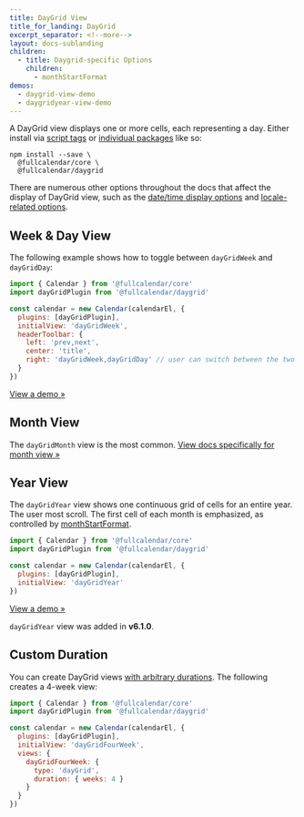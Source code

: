 ```yaml
---
title: DayGrid View
title_for_landing: DayGrid
excerpt_separator: <!--more-->
layout: docs-sublanding
children:
  - title: Daygrid-specific Options
    children:
      - monthStartFormat
demos:
  - daygrid-view-demo
  - daygridyear-view-demo
---
```


A DayGrid view displays one or more cells, each representing a day.<!--more--> Either install via [script tags](initialize-globals) or [individual packages](initialize-es6) like so:

```
npm install --save \
  @fullcalendar/core \
  @fullcalendar/daygrid
```

There are numerous other options throughout the docs that affect the display of DayGrid view, such as the [date/time display options](date-display) and [locale-related options](localization).


## Week & Day View

The following example shows how to toggle between `dayGridWeek` and `dayGridDay`:

```js
import { Calendar } from '@fullcalendar/core'
import dayGridPlugin from '@fullcalendar/daygrid'

const calendar = new Calendar(calendarEl, {
  plugins: [dayGridPlugin],
  initialView: 'dayGridWeek',
  headerToolbar: {
    left: 'prev,next',
    center: 'title',
    right: 'dayGridWeek,dayGridDay' // user can switch between the two
  }
})
```

[View a demo &raquo;](daygrid-view-demo)


## Month View

The `dayGridMonth` view is the most common. [View docs specifically for month view &raquo;](month-view)


## Year View

The `dayGridYear` view shows one continuous grid of cells for an entire year. The user most scroll. The first cell of each month is emphasized, as controlled by [monthStartFormat](monthStartFormat).

```js
import { Calendar } from '@fullcalendar/core'
import dayGridPlugin from '@fullcalendar/daygrid'

const calendar = new Calendar(calendarEl, {
  plugins: [dayGridPlugin],
  initialView: 'dayGridYear'
})
```

[View a demo &raquo;](daygridyear-view-demo)

`dayGridYear` view was added in **v6.1.0**.


## Custom Duration

You can create DayGrid views [with arbitrary durations](custom-view-with-settings). The following creates a 4-week view:

```js
import { Calendar } from '@fullcalendar/core'
import dayGridPlugin from '@fullcalendar/daygrid'

const calendar = new Calendar(calendarEl, {
  plugins: [dayGridPlugin],
  initialView: 'dayGridFourWeek',
  views: {
    dayGridFourWeek: {
      type: 'dayGrid',
      duration: { weeks: 4 }
    }
  }
})
```
